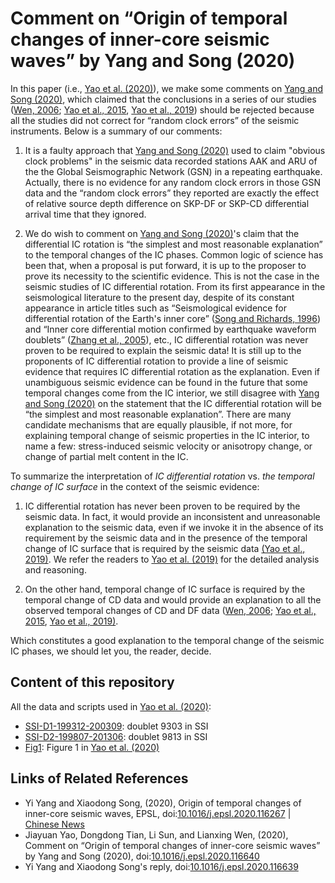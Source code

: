 # Comment on “Origin of temporal changes of inner-core seismic waves” by Yang and Song (2020)

In this paper (i.e., [Yao et al. (2020)](https://doi.org/10.1016/j.epsl.2020.116640)), we make some comments on [Yang and Song (2020)](https://doi.org/10.1016/j.epsl.2020.116267), which claimed that the conclusions in a series of our studies ([Wen, 2006](https://doi.org/10.1126/science.1131692); [Yao et al., 2015](https://doi.org/10.1002/2015JB012339), [Yao et al., 2019](https://doi.org/10.1029/2019jb017532)) should be rejected because all the studies did not correct for “random clock errors” of the seismic instruments. Below is a summary of our comments:

1. It is a faulty approach that [Yang and Song (2020)](https://doi.org/10.1016/j.epsl.2020.116267) used to claim "obvious clock problems" in the seismic data recorded stations AAK and ARU of the the Global Seismographic Network (GSN) in a repeating earthquake. Actually, there is no evidence for any random clock errors in those GSN data and the “random clock errors” they reported are exactly the effect of relative source depth difference on SKP-DF or SKP-CD differential arrival time that they ignored.

2. We do wish to comment on [Yang and Song (2020)](https://doi.org/10.1016/j.epsl.2020.116267)'s claim that the differential IC rotation is “the simplest and most reasonable explanation” to the temporal changes of the IC phases. Common logic of science has been that, when a proposal is put forward, it is up to the proposer to prove its necessity to the scientific evidence. This is not the case in the seismic studies of IC differential rotation. From its first appearance in the seismological literature to the present day, despite of its constant appearance in article titles such as “Seismological evidence for differential rotation of the Earth's inner core” ([Song and Richards, 1996](https://doi.org/10.1038/382221a0)) and “Inner core differential motion confirmed by earthquake waveform doublets” ([Zhang et al., 2005](https://doi.org/10.1126/science.1113193)), etc., IC differential rotation was never proven to be required to explain the seismic data! It is still up to the proponents of IC differential rotation to provide a line of seismic evidence that requires IC differential rotation as the explanation. Even if unambiguous seismic evidence can be found in the future that some temporal changes come from the IC interior, we still disagree with [Yang and Song (2020)](https://doi.org/10.1016/j.epsl.2020.116267) on the statement that the IC differential rotation will be “the simplest and most reasonable explanation”. There are many candidate mechanisms that are equally plausible, if not more, for explaining temporal change of seismic properties in the IC interior, to name a few: stress-induced seismic velocity or anisotropy change, or change of partial melt content in the IC.


To summarize the interpretation of *IC differential rotation* vs. *the temporal change of IC surface* in the context of the seismic evidence:

1. IC differential rotation has never been proven to be required by the seismic data. In fact, it would provide an inconsistent and unreasonable explanation to the seismic data, even if we invoke it in the absence of its requirement by the seismic data and in the presence of the temporal change of IC surface that is required by the seismic data [(Yao et al., 2019)](https://doi.org/10.1029/2019jb017532). We refer the readers to [Yao et al. (2019)](https://doi.org/10.1029/2019jb017532) for the detailed analysis and reasoning.

2. On the other hand, temporal change of IC surface is required by the temporal change of CD data and would provide an explanation to all the observed temporal changes of CD and DF data ([Wen, 2006](https://doi.org/10.1126/science.1131692); [Yao et al., 2015](https://doi.org/10.1002/2015JB012339), [Yao et al., 2019)](https://doi.org/10.1029/2019jb017532).

Which constitutes a good explanation to the temporal change of the seismic IC phases, we should let you, the reader, decide.


## Content of this repository

All the data and scripts used in [Yao et al. (2020)](https://doi.org/10.1016/j.epsl.2020.116640):

- [SSI-D1-199312-200309](SSI-D1-199312-200309/): doublet 9303 in SSI
- [SSI-D2-199807-201306](SSI-D2-199807-201306/): doublet 9813 in SSI
- [Fig1](Fig1/): Figure 1 in [Yao et al. (2020)](https://doi.org/10.1016/j.epsl.2020.116640)


## Links of Related References

- Yi Yang and Xiaodong Song, (2020), Origin of temporal changes of inner-core seismic waves, EPSL, doi:[10.1016/j.epsl.2020.116267](https://doi.org/10.1016/j.epsl.2020.116267) | [Chinese News](https://sess.pku.edu.cn/xwzx/xydt/341787.htm?from=timeline&isappinstalled=0)
- Jiayuan Yao, Dongdong Tian, Li Sun, and Lianxing Wen, (2020), Comment on “Origin of temporal changes of inner-core seismic waves” by Yang and Song (2020), doi:[10.1016/j.epsl.2020.116640](https://doi.org/10.1016/j.epsl.2020.116640)
- Yi Yang and Xiaodong Song's reply, doi:[10.1016/j.epsl.2020.116639](https://doi.org/10.1016/j.epsl.2020.116639)
